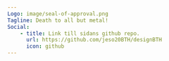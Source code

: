 ```yaml
---
Logo: image/seal-of-approval.png
Tagline: Death to all but metal!
Social:
    - title: Link till sidans github repo.
      url: https://github.com/jeso20BTH/designBTH
      icon: github
---
```

